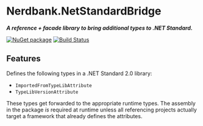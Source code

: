 # Nerdbank.NetStandardBridge

***A reference + facade library to bring additional types to .NET Standard.***

[![NuGet package](https://img.shields.io/nuget/v/Nerdbank.NetStandardBridge.svg)](https://nuget.org/packages/Nerdbank.NetStandardBridge)
[![Build Status](https://dev.azure.com/andrewarnott/OSS/_apis/build/status/Nerdbank.NetStandardBridge/Nerdbank.NetStandardBridge?branchName=main)](https://dev.azure.com/andrewarnott/OSS/_build/latest?definitionId=36&branchName=main)

## Features

Defines the following types in a .NET Standard 2.0 library:

* `ImportedFromTypeLibAttribute`
* `TypeLibVersionAttribute`

These types get forwarded to the appropriate runtime types.
The assembly in the package *is* required at runtime unless all referencing projects actually target a framework that already defines the attributes.
